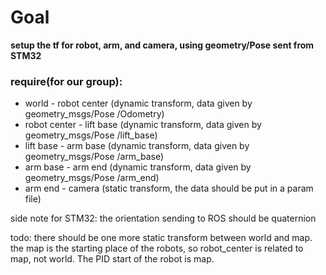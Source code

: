 # Goal
**setup the tf for robot, arm, and camera, using geometry/Pose sent from STM32**
### require(for our group):
- world - robot center (dynamic transform, data given by geometry_msgs/Pose /Odometry)
- robot center - lift base (dynamic transform, data given by geometry_msgs/Pose /lift_base)
- lift base - arm base (dynamic transform, data given by geometry_msgs/Pose /arm_base)
- arm base - arm end (dynamic transform, data given by geometry_msgs/Pose /arm_end)
- arm end - camera (static transform, the data should be put in a param file)

side note for STM32: the orientation sending to ROS should be quaternion



todo: there should be one more static transform between world and map. the map is the starting place of the robots, so robot_center is related to map, not world. The PID start of the robot is map.